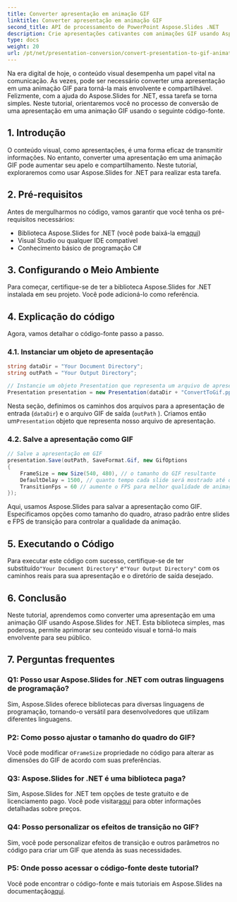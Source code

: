 ```yaml
---
title: Converter apresentação em animação GIF
linktitle: Converter apresentação em animação GIF
second_title: API de processamento de PowerPoint Aspose.Slides .NET
description: Crie apresentações cativantes com animações GIF usando Aspose.Slides for .NET. Transforme slides estáticos em experiências visuais dinâmicas.
type: docs
weight: 20
url: /pt/net/presentation-conversion/convert-presentation-to-gif-animation/
---
```


Na era digital de hoje, o conteúdo visual desempenha um papel vital na comunicação. Às vezes, pode ser necessário converter uma apresentação em uma animação GIF para torná-la mais envolvente e compartilhável. Felizmente, com a ajuda do Aspose.Slides for .NET, essa tarefa se torna simples. Neste tutorial, orientaremos você no processo de conversão de uma apresentação em uma animação GIF usando o seguinte código-fonte.

## 1. Introdução

O conteúdo visual, como apresentações, é uma forma eficaz de transmitir informações. No entanto, converter uma apresentação em uma animação GIF pode aumentar seu apelo e compartilhamento. Neste tutorial, exploraremos como usar Aspose.Slides for .NET para realizar esta tarefa.

## 2. Pré-requisitos

Antes de mergulharmos no código, vamos garantir que você tenha os pré-requisitos necessários:

-  Biblioteca Aspose.Slides for .NET (você pode baixá-la em[aqui](https://releases.aspose.com/slides/net/))
- Visual Studio ou qualquer IDE compatível
- Conhecimento básico de programação C#

## 3. Configurando o Meio Ambiente

Para começar, certifique-se de ter a biblioteca Aspose.Slides for .NET instalada em seu projeto. Você pode adicioná-lo como referência.

## 4. Explicação do código

Agora, vamos detalhar o código-fonte passo a passo.

### 4.1. Instanciar um objeto de apresentação

```csharp
string dataDir = "Your Document Directory";
string outPath = "Your Output Directory";

// Instancie um objeto Presentation que representa um arquivo de apresentação
Presentation presentation = new Presentation(dataDir + "ConvertToGif.pptx");
```

Nesta seção, definimos os caminhos dos arquivos para a apresentação de entrada (`dataDir`) e o arquivo GIF de saída (`outPath` ). Criamos então um`Presentation` objeto que representa nosso arquivo de apresentação.

### 4.2. Salve a apresentação como GIF

```csharp
// Salve a apresentação em GIF
presentation.Save(outPath, SaveFormat.Gif, new GifOptions
{
    FrameSize = new Size(540, 480), // o tamanho do GIF resultante
    DefaultDelay = 1500, // quanto tempo cada slide será mostrado até que seja alterado para o próximo
    TransitionFps = 60 // aumente o FPS para melhor qualidade de animação de transição
});
```

Aqui, usamos Aspose.Slides para salvar a apresentação como GIF. Especificamos opções como tamanho do quadro, atraso padrão entre slides e FPS de transição para controlar a qualidade da animação.

## 5. Executando o Código

 Para executar este código com sucesso, certifique-se de ter substituído`"Your Document Directory"` e`"Your Output Directory"` com os caminhos reais para sua apresentação e o diretório de saída desejado.

## 6. Conclusão

Neste tutorial, aprendemos como converter uma apresentação em uma animação GIF usando Aspose.Slides for .NET. Esta biblioteca simples, mas poderosa, permite aprimorar seu conteúdo visual e torná-lo mais envolvente para seu público.

## 7. Perguntas frequentes

### Q1: Posso usar Aspose.Slides for .NET com outras linguagens de programação?
Sim, Aspose.Slides oferece bibliotecas para diversas linguagens de programação, tornando-o versátil para desenvolvedores que utilizam diferentes linguagens.

### P2: Como posso ajustar o tamanho do quadro do GIF?
 Você pode modificar o`FrameSize` propriedade no código para alterar as dimensões do GIF de acordo com suas preferências.

### Q3: Aspose.Slides for .NET é uma biblioteca paga?
 Sim, Aspose.Slides for .NET tem opções de teste gratuito e de licenciamento pago. Você pode visitar[aqui](https://reference.aspose.com/slides/net/) para obter informações detalhadas sobre preços.

### Q4: Posso personalizar os efeitos de transição no GIF?
Sim, você pode personalizar efeitos de transição e outros parâmetros no código para criar um GIF que atenda às suas necessidades.

### P5: Onde posso acessar o código-fonte deste tutorial?
 Você pode encontrar o código-fonte e mais tutoriais em Aspose.Slides na documentação[aqui](https://reference.aspose.com/slides/net/).